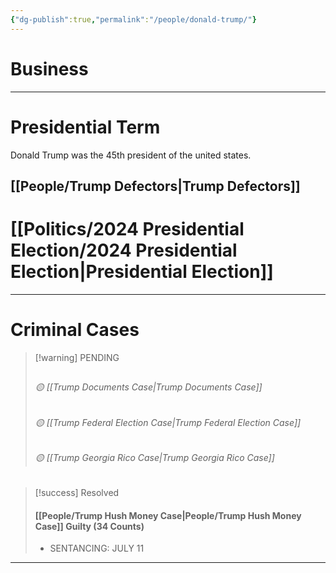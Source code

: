 ```yaml
---
{"dg-publish":true,"permalink":"/people/donald-trump/"}
---
```



# Business

---

# Presidential Term
Donald Trump was the 45th president of the united states. 

[[People/Trump Defectors\|Trump Defectors]]
---

# [[Politics/2024 Presidential Election/2024 Presidential Election\|Presidential Election]]


---

# Criminal Cases


> [!warning] PENDING
>## 
>###### 🟡 [[Trump Documents Case\|Trump Documents Case]] 
>###### 🟡 [[Trump Federal Election Case\|Trump Federal Election Case]] 
>###### 🟡 [[Trump Georgia Rico Case\|Trump Georgia Rico Case]] 

> [!success] Resolved
> #### [[People/Trump Hush Money Case\|People/Trump Hush Money Case]]    **Guilty (34 Counts)** 
> - SENTANCING: JULY 11

---


